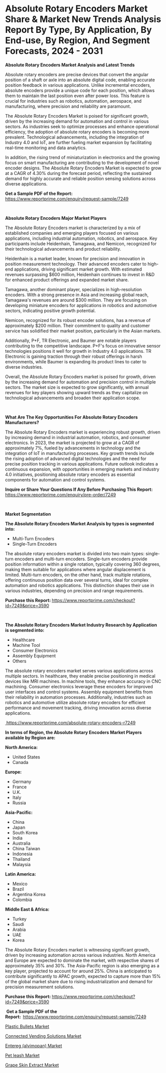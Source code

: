 <p><h1>Absolute Rotary Encoders Market Share & Market New Trends Analysis Report By Type, By Application, By End-use, By Region, And Segment Forecasts, 2024 - 2031</h1></p><p><strong>Absolute Rotary Encoders Market Analysis and Latest Trends</strong></p>
<p><p>Absolute rotary encoders are precise devices that convert the angular position of a shaft or axle into an absolute digital code, enabling accurate position feedback in various applications. Unlike incremental encoders, absolute encoders provide a unique code for each position, which allows them to maintain the last position even after power loss. This feature is crucial for industries such as robotics, automation, aerospace, and manufacturing, where precision and reliability are paramount.</p><p>The Absolute Rotary Encoders Market is poised for significant growth, driven by the increasing demand for automation and control in various sectors. As industries seek to optimize processes and enhance operational efficiency, the adoption of absolute rotary encoders is becoming more prevalent. Technological advancements, including the integration of Industry 4.0 and IoT, are further fueling market expansion by facilitating real-time monitoring and data analytics.</p><p>In addition, the rising trend of miniaturization in electronics and the growing focus on smart manufacturing are contributing to the development of novel encoder designs. The Absolute Rotary Encoders Market is expected to grow at a CAGR of 4.30% during the forecast period, reflecting the sustained demand for highly accurate and reliable position sensing solutions across diverse applications.</p></p>
<p><strong>Get a Sample PDF of the Report:&nbsp;</strong> <a href="https://www.reportprime.com/enquiry/request-sample/7249?utm_campaign=1141&utm_medium=2&utm_source=Github&utm_content=ia&utm_term=25112024&utm_id=absolute-rotary-encoders">https://www.reportprime.com/enquiry/request-sample/7249</a></p>
<p>&nbsp;</p>
<p><strong>Absolute Rotary Encoders Major Market Players</strong></p>
<p><p>The Absolute Rotary Encoders market is characterized by a mix of established companies and emerging players focused on various applications, including industrial automation, robotics, and aerospace. Key participants include Heidenhain, Tamagawa, and Nemicon, recognized for their technological advancements and product reliability.</p><p>Heidenhain is a market leader, known for precision and innovation in position measurement technology. Their advanced encoders cater to high-end applications, driving significant market growth. With estimated revenues surpassing $600 million, Heidenhain continues to invest in R&D for enhanced product offerings and expanded market share.</p><p>Tamagawa, another dominant player, specializes in high-resolution encoders. With a strong presence in Asia and increasing global reach, Tamagawa's revenues are around $300 million. They are focusing on developing miniature encoders for applications in robotics and automotive sectors, indicating positive growth potential.</p><p>Nemicon, recognized for its robust encoder solutions, has a revenue of approximately $200 million. Their commitment to quality and customer service has solidified their market position, particularly in the Asian markets. </p><p>Additionally, P+F, TR Electronic, and Baumer are notable players contributing to the competitive landscape. P+F's focus on innovative sensor technologies positions it well for growth in Industry 4.0 applications. TR Electronic is gaining traction through their robust offerings in harsh environments, while Baumer is expanding its product lines to cater to diverse industries.</p><p>Overall, the Absolute Rotary Encoders market is poised for growth, driven by the increasing demand for automation and precision control in multiple sectors. The market size is expected to grow significantly, with annual revenues for key players showing upward trends as they capitalize on technological advancements and broaden their application scope.</p></p>
<p>&nbsp;</p>
<p><strong>What Are The Key Opportunities For Absolute Rotary Encoders Manufacturers?</strong></p>
<p><p>The Absolute Rotary Encoders market is experiencing robust growth, driven by increasing demand in industrial automation, robotics, and consumer electronics. In 2023, the market is projected to grow at a CAGR of approximately 7%, fueled by advancements in technology and the integration of IoT in manufacturing processes. Key growth trends include the rising adoption of advanced digital technologies and the need for precise position tracking in various applications. Future outlook indicates a continuous expansion, with opportunities in emerging markets and industry 4.0 initiatives, positioning absolute rotary encoders as essential components for automation and control systems.</p></p>
<p><strong>Inquire or Share Your Questions If Any Before Purchasing This Report:</strong> <a href="https://www.reportprime.com/enquiry/pre-order/7249?utm_campaign=1141&utm_medium=2&utm_source=Github&utm_content=ia&utm_term=25112024&utm_id=absolute-rotary-encoders">https://www.reportprime.com/enquiry/pre-order/7249</a></p>
<p>&nbsp;</p>
<p><strong>Market Segmentation</strong></p>
<p><strong>The Absolute Rotary Encoders Market Analysis by types is segmented into:</strong></p>
<p><ul><li>Multi-Turn Encoders</li><li>Single-Turn Encoders</li></ul></p>
<p><p>The absolute rotary encoders market is divided into two main types: single-turn encoders and multi-turn encoders. Single-turn encoders provide position information within a single rotation, typically covering 360 degrees, making them suitable for applications where angular displacement is limited. Multi-turn encoders, on the other hand, track multiple rotations, offering continuous position data over several turns, ideal for complex automation and robotics applications. This distinction shapes their use in various industries, depending on precision and range requirements.</p></p>
<p><strong>Purchase this Report:&nbsp;</strong><a href="https://www.reportprime.com/checkout?id=7249&price=3590&utm_campaign=1141&utm_medium=2&utm_source=Github&utm_content=ia&utm_term=25112024&utm_id=absolute-rotary-encoders">https://www.reportprime.com/checkout?id=7249&price=3590</a></p>
<p>&nbsp;</p>
<p><strong>The Absolute Rotary Encoders Market Industry Research by Application is segmented into:</strong></p>
<p><ul><li>Healthcare</li><li>Machine Tool</li><li>Consumer Electronics</li><li>Assembly Equipment</li><li>Others</li></ul></p>
<p><p>The absolute rotary encoders market serves various applications across multiple sectors. In healthcare, they enable precise positioning in medical devices like MRI machines. In machine tools, they enhance accuracy in CNC machining. Consumer electronics leverage these encoders for improved user interfaces and control systems. Assembly equipment benefits from their reliability in automation processes. Additionally, industries such as robotics and automotive utilize absolute rotary encoders for efficient performance and movement tracking, driving innovation across diverse applications.</p></p>
<p><a href="https://www.reportprime.com/absolute-rotary-encoders-r7249?utm_campaign=1141&utm_medium=2&utm_source=Github&utm_content=ia&utm_term=25112024&utm_id=absolute-rotary-encoders">&nbsp;https://www.reportprime.com/absolute-rotary-encoders-r7249</a></p>
<p><strong>In terms of Region, the Absolute Rotary Encoders Market Players available by Region are:</strong></p>
<p>
    <p> <strong> North America: </strong>
        <ul>
            <li>United States</li>
            <li>Canada</li>
        </ul>
        </p> 
    <p> <strong> Europe: </strong>
        <ul>
            <li>Germany</li>
            <li>France</li>
            <li>U.K.</li>
            <li>Italy</li>
            <li>Russia</li>
        </ul>
        </p> 
    <p> <strong> Asia-Pacific: </strong>
        <ul>
            <li>China</li>
            <li>Japan</li>
            <li>South Korea</li>
            <li>India</li>
            <li>Australia</li>
            <li>China Taiwan</li>
            <li>Indonesia</li>
            <li>Thailand</li>
            <li>Malaysia</li>
        </ul>
        </p> 
    <p> <strong> Latin America: </strong>
        <ul>
            <li>Mexico</li>
            <li>Brazil</li>
            <li>Argentina Korea</li>
            <li>Colombia</li>
        </ul>
        </p> 
    <p> <strong> Middle East & Africa: </strong>
        <ul>
            <li>Turkey</li>
            <li>Saudi</li>
            <li>Arabia</li>
            <li>UAE</li>
            <li>Korea</li>
        </ul>
    </p>
    </p>
<p><p>The Absolute Rotary Encoders market is witnessing significant growth, driven by increasing automation across various industries. North America and Europe are expected to dominate the market, with respective shares of approximately 35% and 30%. The Asia-Pacific region is also emerging as a key player, projected to account for around 25%. China is anticipated to contribute significantly to APAC growth, expected to capture more than 15% of the global market share due to rising industrialization and demand for precision measurement solutions.</p></p>
<p><strong>Purchase this Report: </strong><a href="https://www.reportprime.com/checkout?id=7249&price=3590&utm_campaign=1141&utm_medium=2&utm_source=Github&utm_content=ia&utm_term=25112024&utm_id=absolute-rotary-encoders">https://www.reportprime.com/checkout?id=7249&price=3590</a></p>
<p>&nbsp;<strong>Get a Sample PDF of the Report:&nbsp;&nbsp;</strong><a href="https://www.reportprime.com/enquiry/request-sample/7249?utm_campaign=1141&utm_medium=2&utm_source=Github&utm_content=ia&utm_term=25112024&utm_id=absolute-rotary-encoders">https://www.reportprime.com/enquiry/request-sample/7249</a></p>
<p><strong></strong></p>
<p><p><a href="https://www.linkedin.com/pulse/plastic-bullets-market-trends-report-current-industry-tivdc?utm_campaign=1141&utm_medium=2&utm_source=Github&utm_content=ia&utm_term=25112024&utm_id=absolute-rotary-encoders">Plastic Bullets Market</a></p><p><a href="https://issuu.com/reportprime-2/docs/connected-vending-solutions-market-_0f6dad40f89ee6?utm_campaign=1141&utm_medium=2&utm_source=Github&utm_content=ia&utm_term=25112024&utm_id=absolute-rotary-encoders">Connected Vending Solutions Market</a></p><p><a href="https://issuu.com/reportprime-2/docs/entereg-alvimopan-market-size-2030._ad466234f76254?utm_campaign=1141&utm_medium=2&utm_source=Github&utm_content=ia&utm_term=25112024&utm_id=absolute-rotary-encoders">Entereg (alvimopan) Market</a></p><p><a href="https://www.linkedin.com/pulse/opportunities-challenges-pet-leash-market-strategic-insights-2mjpc?utm_campaign=1141&utm_medium=2&utm_source=Github&utm_content=ia&utm_term=25112024&utm_id=absolute-rotary-encoders">Pet leash Market</a></p><p><a href="https://www.linkedin.com/pulse/grape-skin-extract-market-industry-landscape-growth-d3f5e?utm_campaign=1141&utm_medium=2&utm_source=Github&utm_content=ia&utm_term=25112024&utm_id=absolute-rotary-encoders">Grape Skin Extract Market</a></p></p>